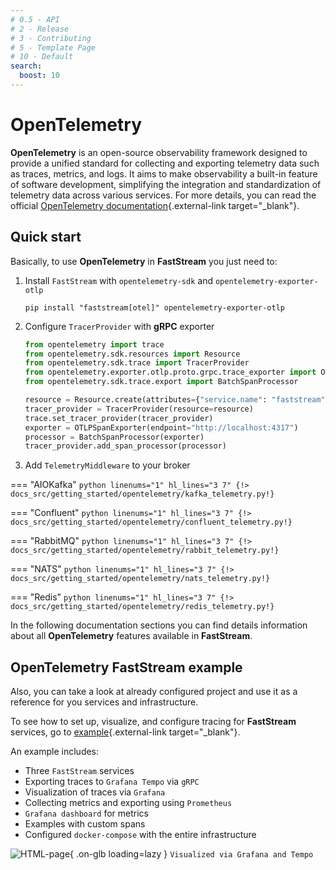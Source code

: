 ```yaml
---
# 0.5 - API
# 2 - Release
# 3 - Contributing
# 5 - Template Page
# 10 - Default
search:
  boost: 10
---
```


# OpenTelemetry

**OpenTelemetry** is an open-source observability framework designed to provide a unified standard for collecting and exporting telemetry data such as traces, metrics, and logs. It aims to make observability a built-in feature of software development, simplifying the integration and standardization of telemetry data across various services. For more details, you can read the official [OpenTelemetry documentation](https://opentelemetry.io/){.external-link target="_blank"}.

## Quick start

Basically, to use **OpenTelemetry** in **FastStream** you just need to:

1. Install `FastStream` with `opentelemetry-sdk` and `opentelemetry-exporter-otlp`

    ```shell
    pip install "faststream[otel]" opentelemetry-exporter-otlp
    ```

2. Configure `TracerProvider` with **gRPC** exporter

    ```python linenums="1" hl_lines="8 10"
    from opentelemetry import trace
    from opentelemetry.sdk.resources import Resource
    from opentelemetry.sdk.trace import TracerProvider
    from opentelemetry.exporter.otlp.proto.grpc.trace_exporter import OTLPSpanExporter
    from opentelemetry.sdk.trace.export import BatchSpanProcessor

    resource = Resource.create(attributes={"service.name": "faststream"})
    tracer_provider = TracerProvider(resource=resource)
    trace.set_tracer_provider(tracer_provider)
    exporter = OTLPSpanExporter(endpoint="http://localhost:4317")
    processor = BatchSpanProcessor(exporter)
    tracer_provider.add_span_processor(processor)
    ```

3. Add `TelemetryMiddleware` to your broker

=== "AIOKafka"
    ```python linenums="1" hl_lines="3 7"
    {!> docs_src/getting_started/opentelemetry/kafka_telemetry.py!}
    ```

=== "Confluent"
    ```python linenums="1" hl_lines="3 7"
    {!> docs_src/getting_started/opentelemetry/confluent_telemetry.py!}
    ```

=== "RabbitMQ"
    ```python linenums="1" hl_lines="3 7"
    {!> docs_src/getting_started/opentelemetry/rabbit_telemetry.py!}
    ```

=== "NATS"
    ```python linenums="1" hl_lines="3 7"
    {!> docs_src/getting_started/opentelemetry/nats_telemetry.py!}
    ```

=== "Redis"
    ```python linenums="1" hl_lines="3 7"
    {!> docs_src/getting_started/opentelemetry/redis_telemetry.py!}
    ```

In the following documentation sections you can find details information about all **OpenTelemetry** features available in **FastStream**.

## OpenTelemetry FastStream example

Also, you can take a look at already configured project and use it as a reference for you services and infrastructure.

To see how to set up, visualize, and configure tracing for **FastStream** services, go to [example](https://github.com/draincoder/faststream-monitoring){.external-link target="_blank"}.

An example includes:

* Three `FastStream` services
* Exporting traces to `Grafana Tempo` via `gRPC`
* Visualization of traces via `Grafana`
* Collecting metrics and exporting using `Prometheus`
* `Grafana dashboard` for metrics
* Examples with custom spans
* Configured `docker-compose` with the entire infrastructure

![HTML-page](../../../assets/img/distributed-trace.png){ .on-glb loading=lazy }
`Visualized via Grafana and Tempo`
